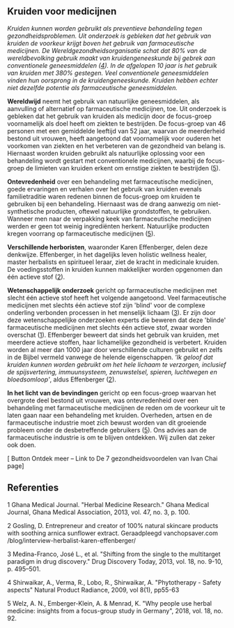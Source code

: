 ## Kruiden voor medicijnen

_Kruiden kunnen worden gebruikt als preventieve behandeling tegen gezondheidsproblemen. Uit onderzoek is gebleken dat het gebruik van kruiden de voorkeur krijgt boven het gebruik van farmaceutische medicijnen. De Wereldgezondheidsorganisatie schat dat 80% van de wereldbevolking gebruik maakt van kruidengeneeskunde bij gebrek aan conventionele geneesmiddelen ([4](http://nopr.niscair.res.in/bitstream/123456789/3774/1/NPR%208%281%29%2055-63.pdf)). In de afgelopen 10 jaar is het gebruik van kruiden met 380% gestegen. Veel conventionele geneesmiddelen vinden hun oorsprong in de kruidengeneeskunde. Kruiden hebben echter niet dezelfde potentie als farmaceutische geneesmiddelen._ 

**Wereldwijd** neemt het gebruik van natuurlijke geneesmiddelen, als aanvulling of alternatief op farmaceutische medicijnen, toe. Uit onderzoek is gebleken dat het gebruik van kruiden als medicijn door de focus-groep voornamelijk als doel heeft om ziekten te bestrijden. De focus-groep van 46 personen met een gemiddelde leeftijd van 52 jaar, waarvan de meerderheid bestond uit vrouwen, heeft aangetoond dat voornamelijk voor ouderen het voorkomen van ziekten en het verbeteren van de gezondheid van belang is. Hiernaast worden kruiden gebruikt als natuurlijke oplossing voor een behandeling wordt gestart met conventionele medicijnen, waarbij de focus-groep de limieten van kruiden erkent om ernstige ziekten te bestrijden ([5](https://bmccomplementalternmed.biomedcentral.com/articles/10.1186/s12906-018-2160-6)).

**Ontevredenheid** over een behandeling met farmaceutische medicijnen, goede ervaringen en verhalen over het gebruik van kruiden evenals familietraditie waren redenen binnen de focus-groep om kruiden te gebruiken bij een behandeling. Hiernaast was de drang aanwezig om niet-synthetische producten, oftewel natuurlijke grondstoffen, te gebruiken. Wanneer men naar de verpakking keek van farmaceutische medicijnen werden er geen tot weinig ingrediënten herkent. Natuurlijke producten kregen voorrang op farmaceutische medicijnen ([5](https://bmccomplementalternmed.biomedcentral.com/articles/10.1186/s12906-018-2160-6)).

**Verschillende herboristen**, waaronder Karen Effenberger, delen deze denkwijze. Effenberger, in het dagelijks leven holistic wellness healer, master herbalists en spiritueel leraar, ziet de kracht in medicinale kruiden. De voedingsstoffen in kruiden kunnen makkelijker worden opgenomen dan één actieve stof ([2](https://www.chopsaver.com/blog/interview-herbalist-karen-effenberger/)).

**Wetenschappelijk onderzoek** gericht op farmaceutische medicijnen met slecht één actieve stof heeft het volgende aangetoond. Veel farmaceutische medicijnen met slechts één actieve stof zijn 'blind' voor de complexe onderling verbonden processen in het menselijk lichaam ([3](https://www.ncbi.nlm.nih.gov/pmc/articles/PMC3642214/)). Er zijn door deze wetenschappelijke onderzoeken experts die beweren dat deze 'blinde' farmaceutische medicijnen met slechts één actieve stof, zwaar worden overschat ([1](https://www.ncbi.nlm.nih.gov/pmc/articles/PMC3875280/.)). Effenberger beweert dat sinds het gebruik van kruiden, met meerdere actieve stoffen, haar lichamelijke gezondheid is verbetert. Kruiden worden al meer dan 1000 jaar door verschillende culturen gebruikt en zelfs in de Bijbel vermeld vanwege de helende eigenschappen. _'Ik geloof dat kruiden kunnen worden gebruikt om het hele lichaam te verzorgen, inclusief de spijsvertering, immuunsysteem, zenuwstelsel, spieren, luchtwegen en bloedsomloop'_, aldus Effenberger ([2](https://www.chopsaver.com/blog/interview-herbalist-karen-effenberger/)). 

**In het licht van de bevindingen** gericht op een focus-groep waarvan het overgrote deel bestond uit vrouwen, was ontevredenheid over een behandeling met farmaceutische medicijnen de reden om de voorkeur uit te laten gaan naar een behandeling met kruiden. Overheden, artsen en de farmaceutische industrie moet zich bewust worden van dit groeiende probleem onder de desbetreffende gebruikers ([5](https://bmccomplementalternmed.biomedcentral.com/articles/10.1186/s12906-018-2160-6)). Ons advies aan de farmaceutische industrie is om te blijven ontdekken. Wij zullen dat zeker ook doen.


[ Button Ontdek meer – Link to De 7 gezondheidsvoordelen van Ivan Chai page]


## Referenties 

1 Ghana Medical Journal. "Herbal Medicine Research." Ghana Medical Journal, Ghana Medical Association, 2013, vol. 47, no. 3, p. 100.

2 Gosling, D. Entrepreneur and creator of 100% natural skincare products with soothing arnica sunflower extract. Geraadpleegd vanchopsaver.com /blog/interview-herbalist-karen-effenberger/

3 Medina-Franco, José L., et al. "Shifting from the single to the multitarget paradigm in drug discovery." Drug Discovery Today, 2013, vol. 18, no. 9-10, p. 495–501. 

4 Shirwaikar, A., Verma, R., Lobo, R., Shirwaikar, A. "Phytotherapy - Safety aspects" Natural Product Radiance, 2009, vol 8(1), pp55-63

5 Welz, A. N., Emberger-Klein, A. & Menrad, K. "Why people use herbal medicine: insights from a focus-group study in Germany", 2018, vol. 18, no. 92.
